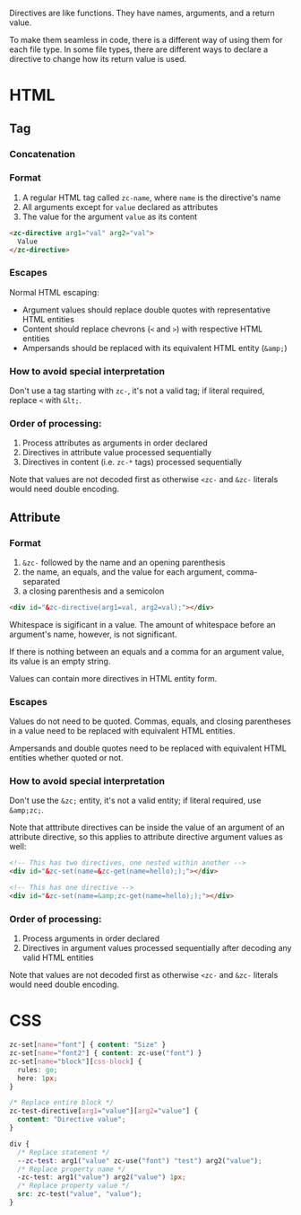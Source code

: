 Directives are like functions. They have names, arguments, and a return
value.

To make them seamless in code, there is a different way of using them
for each file type. In some file types, there are different ways to
declare a directive to change how its return value is used.

# HTML

## Tag

### Concatenation

### Format

1. A regular HTML tag called `zc-name`, where `name` is the directive's
name
1. All arguments except for `value` declared as attributes
1. The value for the argument `value` as its content

```html
<zc-directive arg1="val" arg2="val">
  Value
</zc-directive>
```

### Escapes

Normal HTML escaping:

- Argument values should replace double quotes with representative HTML
entities
- Content should replace chevrons (`<` and `>`) with respective HTML
entities
- Ampersands should be replaced with its equivalent HTML entity (`&amp;`)

### How to avoid special interpretation

Don't use a tag starting with `zc-`, it's not a valid tag; if literal
required, replace `<` with `&lt;`.

### Order of processing:

1. Process attributes as arguments in order declared
1. Directives in attribute value processed sequentially
1. Directives in content (i.e. `zc-*` tags) processed sequentially

Note that values are not decoded first as otherwise `<zc-` and `&zc-`
literals would need double encoding.

## Attribute

### Format

1. `&zc-` followed by the name and an opening parenthesis
1. the name, an equals, and the value for each argument, comma-separated
1. a closing parenthesis and a semicolon

```html
<div id="&zc-directive(arg1=val, arg2=val);"></div>
```

Whitespace is sigificant in a value. The amount of whitespace before
an argument's name, however, is not significant.

If there is nothing between an equals and a comma for an argument
value, its value is an empty string.

Values can contain more directives in HTML entity form.

### Escapes

Values do not need to be quoted. Commas, equals, and closing parentheses
in a value need to be replaced with equivalent HTML entities.

Ampersands and double quotes need to be replaced with equivalent HTML
entities whether quoted or not.

### How to avoid special interpretation

Don't use the `&zc;` entity, it's not a valid entity; if literal
required, use `&amp;zc;`.

Note that atttribute directives can be inside the value of an argument
of an attribute directive, so this applies to attribute directive
argument values as well:

```html
<!-- This has two directives, one nested within another -->
<div id="&zc-set(name=&zc-get(name=hello););"></div>

<!-- This has one directive -->
<div id="&zc-set(name=&amp;zc-get(name=hello););"></div>
```

### Order of processing:

1. Process arguments in order declared
1. Directives in argument values processed sequentially after decoding
any valid HTML entities

Note that values are not decoded first as otherwise `<zc-` and `&zc-`
literals would need double encoding.

# CSS

```css
zc-set[name="font"] { content: "Size" }
zc-set[name="font2"] { content: zc-use("font") }
zc-set[name="block"][css-block] {
  rules: go;
  here: 1px;
}

/* Replace entire block */
zc-test-directive[arg1="value"][arg2="value"] {
  content: "Directive value";
}

div {
  /* Replace statement */
  --zc-test: arg1("value" zc-use("font") "test") arg2("value");
  /* Replace property name */
  -zc-test: arg1("value") arg2("value") 1px;
  /* Replace property value */
  src: zc-test("value", "value");
}
```
